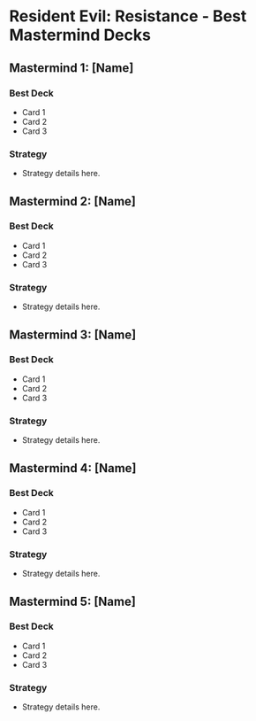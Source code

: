 # Resident Evil: Resistance - Best Mastermind Decks

## Mastermind 1: [Name]

### Best Deck
- Card 1
- Card 2
- Card 3

### Strategy
- Strategy details here.

## Mastermind 2: [Name]

### Best Deck
- Card 1
- Card 2
- Card 3

### Strategy
- Strategy details here.

## Mastermind 3: [Name]

### Best Deck
- Card 1
- Card 2
- Card 3

### Strategy
- Strategy details here.

## Mastermind 4: [Name]

### Best Deck
- Card 1
- Card 2
- Card 3

### Strategy
- Strategy details here.

## Mastermind 5: [Name]

### Best Deck
- Card 1
- Card 2
- Card 3

### Strategy
- Strategy details here.
